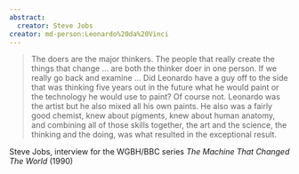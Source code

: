 ```yaml
---
abstract:
  creator: Steve Jobs
creator: md-person:Leonardo%20da%20Vinci
---
```


> The doers are the major thinkers. The people that really create the things that change ... are both the thinker doer in one person. If we really go back and examine ... Did Leonardo have a guy off to the side that was thinking five years out in the future what he would paint or the technology he would use to paint? Of course not. Leonardo was the artist but he also mixed all his own paints. He also was a fairly good chemist, knew about pigments, knew about human anatomy, and combining all of those skills together, the art and the science, the thinking and the doing, was what resulted in the exceptional result.

Steve Jobs, interview for the WGBH/BBC series _The Machine That Changed The World_ (1990)

